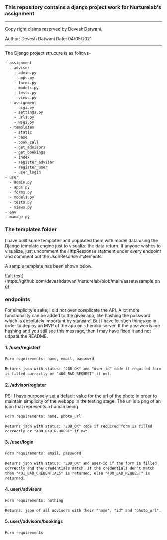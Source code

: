 ### This repository contains a django project work for Nurturelab's assignment

********************************************* 
Copy right claims reserved by Devesh Datwani. 

Author: Devesh Datwani
Date: 04/05/2021

**********************************************

The Django project strucure is as follows- 

    - assignment
      - advisor
        - admin.py
        - apps.py
        - forms.py
        - models.py
        - tests.py
        - views.py
      - assignment
        - asgi.py
        - settings.py
        - urls.py
        - wsgi.py
      - templates
        - static
        - base
        - book_call
        - get_advisors
        - get_bookings 
        - index
        - register_advisor
        - register_user
        - user_login
    - user
      - admin.py
      - apps.py
      - forms.py
      - models.py
      - tests.py
      - views.py
    - env
    - manage.py

### The templates folder

<p>I have built some templates and populated them with model data using the Django template engine just to visualize the data return. If anyone wishes to visualize, just uncomment the HttpResponse statment under every endpoint and comment out the JsonResonse statements.<p>

<p>A sample template has been shown below.<p>
![alt text](https://github.com/deveshdatwani/nurturelab/blob/main/assets/sample.png)


### endpoints 

<p>For simplicity's sake, I did not over complicate the API. A lot more functionality can be added to the given app, like hashing the password which is absolutely important by standard. But I have let such things go in order to deploy an MVP of the app on a heroku server. If the passwords are hashing and you still see this message, then I may have fixed it and not udpate the README.<p>

#### 1. /user/register/

	Form requirements: name, email, passowrd

	Returns json with status: "200_OK" and "user-id" code if required form is filled correctly or "400_BAD_REQUEST" if not.

#### 2. /advisor/register

<p>PS- I have purposely set a default value for the url of the photo in order to maintain simplicity of the webapp in the testing stage. The url is a png of an icon that represents a human being.</p>

	Form requirements: name, photo_url

	Returns json with status: "200_OK" code if required form is filled correctly or "400_BAD_REQUEST" if not.

#### 3. /user/login

	Form requirements: email, password

	Returns json with status: "200_OK" and user-id if the form is filled correctly and the credentials match. If the credentials don't match then "401_BAD_CREDENTIALS" is returned, else "400_BAD_REQUEST" is returned. 

#### 4. user/<user-id>/advisors

	Form requirements: nothing 

	Returns: json of all advisors with their "name", "id" and "photo_url".

#### 5. user/<user-id>/advisors/bookings

	Form requirements
